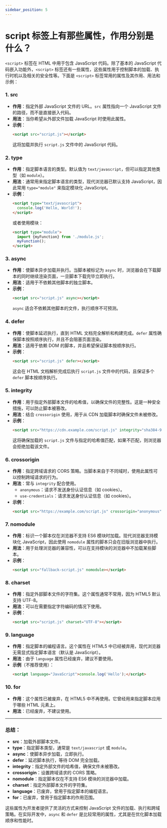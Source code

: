 ```yaml
---
sidebar_position: 5
---
```


# script 标签上有那些属性，作用分别是什么？

`<script>` 标签在 HTML 中用于包含 JavaScript 代码。除了基本的 JavaScript 代码嵌入功能外，`<script>` 标签还有一些属性，这些属性用于控制脚本的加载、执行时机以及相关的安全性等。下面是 `<script>` 标签常用的属性及其作用、用法和示例：

### 1. **src**
- **作用**：指定外部 JavaScript 文件的 URL。`src` 属性指向一个 JavaScript 文件的路径，而不是直接嵌入代码。
- **用法**：当你希望从外部文件加载 JavaScript 时使用此属性。
- **示例**：
  ```html
  <script src="script.js"></script>
  ```
  这将加载并执行 `script.js` 文件中的 JavaScript 代码。

### 2. **type**
- **作用**：指定脚本语言的类型。默认值为 `text/javascript`，但可以指定其他类型（如 `module`）。
- **用法**：通常用来指定脚本语言的类型，现代浏览器已默认支持 JavaScript，因此常用 `type="module"` 来指定模块化 JavaScript。
- **示例**：
  ```html
  <script type="text/javascript">
    console.log('Hello, World!');
  </script>
  ```
  或者使用模块：
  ```html
  <script type="module">
    import {myFunction} from './module.js';
    myFunction();
  </script>
  ```

### 3. **async**
- **作用**：使脚本异步加载并执行。当脚本被标记为 `async` 时，浏览器会在下载脚本的同时继续渲染页面，一旦脚本下载完毕立即执行。
- **用法**：适用于不依赖其他脚本的独立脚本。
- **示例**：
  ```html
  <script src="script.js" async></script>
  ```
  `async` 适合不依赖其他脚本的文件，执行顺序不可预测。

### 4. **defer**
- **作用**：使脚本延迟执行，直到 HTML 文档完全解析和构建完成。`defer` 属性确保脚本按照顺序执行，并且不会阻塞页面渲染。
- **用法**：适用于依赖 DOM 的脚本，并且希望保证脚本按顺序执行。
- **示例**：
  ```html
  <script src="script.js" defer></script>
  ```
  这会在 HTML 文档解析完成后执行 `script.js` 文件中的代码，且保证多个 `defer` 脚本按顺序执行。

### 5. **integrity**
- **作用**：用于指定外部脚本文件的哈希值，以确保文件的完整性。这是一种安全措施，可以防止脚本被篡改。
- **用法**：结合 `crossorigin` 使用，用于从 CDN 加载脚本时确保文件未被修改。
- **示例**：
  ```html
  <script src="https://cdn.example.com/script.js" integrity="sha384-9x1L6uQmzpHkx0YoFZ2ly6T1r6kO+U5ZK4T8PvYYDg6ow8bDzLZy6lY6P0BwA2z4" crossorigin="anonymous"></script>
  ```
  这将确保加载的 `script.js` 文件与指定的哈希值匹配，如果不匹配，则浏览器会拒绝加载该文件。

### 6. **crossorigin**
- **作用**：指定跨域请求的 CORS 策略。当脚本来自于不同域时，使用此属性可以控制跨域请求的行为。
- **用法**：常与 `integrity` 配合使用。
  - `anonymous`：请求不发送身份认证信息（如 cookies）。
  - `use-credentials`：请求发送身份认证信息（如 cookies）。
- **示例**：
  ```html
  <script src="https://example.com/script.js" crossorigin="anonymous"></script>
  ```

### 7. **nomodule**
- **作用**：标识一个脚本仅在浏览器不支持 ES6 模块时加载。现代浏览器支持模块化 JavaScript，因此使用 `nomodule` 属性的脚本只会在旧版浏览器中执行。
- **用法**：用于处理浏览器的兼容性，可以在支持模块的浏览器中不加载某些脚本。
- **示例**：
  ```html
  <script src="fallback-script.js" nomodule></script>
  ```

### 8. **charset**
- **作用**：指定外部脚本文件的字符集。这个属性通常不常用，因为 HTML5 默认支持 UTF-8。
- **用法**：可以在需要指定字符编码的情况下使用。
- **示例**：
  ```html
  <script src="script.js" charset="UTF-8"></script>
  ```

### 9. **language**
- **作用**：指定脚本的编程语言。这个属性在 HTML5 中已经被弃用，现代浏览器无需显式指定脚本语言（默认是 JavaScript）。
- **用法**：由于 `language` 属性已经废弃，建议不要使用。
- **示例**（不推荐使用）：
  ```html
  <script language="JavaScript">console.log('Hello');</script>
  ```

### 10. **for**
- **作用**：这个属性已被废弃，在 HTML5 中不再使用。它曾经用来指定脚本应用于哪些 HTML 元素上。
- **用法**：已经废弃，不建议使用。

---

### 总结：
- **src**：加载外部脚本文件。
- **type**：指定脚本类型，通常是 `text/javascript` 或 `module`。
- **async**：使脚本异步加载，立即执行。
- **defer**：延迟脚本执行，等待 DOM 完全加载。
- **integrity**：指定外部文件的哈希值，确保文件未被篡改。
- **crossorigin**：设置跨域请求的 CORS 策略。
- **nomodule**：指定脚本仅在不支持 ES6 模块的浏览器中加载。
- **charset**：指定外部脚本文件的字符集。
- **language**：已废弃，曾用于指定脚本的编程语言。
- **for**：已废弃，曾用于指定脚本的作用范围。

这些属性为开发者提供了灵活的方式来控制 JavaScript 文件的加载、执行和跨域策略。在实际开发中，`async` 和 `defer` 是比较常用的属性，尤其是在优化脚本加载顺序和性能时。